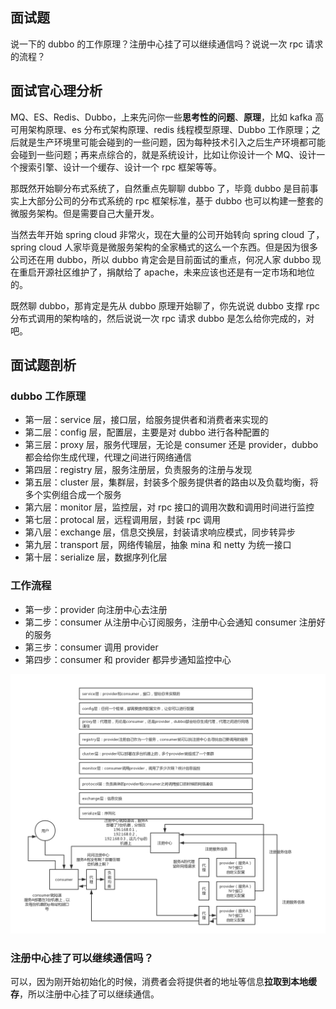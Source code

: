 ## 面试题
说一下的 dubbo 的工作原理？注册中心挂了可以继续通信吗？说说一次 rpc 请求的流程？

## 面试官心理分析
MQ、ES、Redis、Dubbo，上来先问你一些**思考性的问题**、**原理**，比如 kafka 高可用架构原理、es 分布式架构原理、redis 线程模型原理、Dubbo 工作原理；之后就是生产环境里可能会碰到的一些问题，因为每种技术引入之后生产环境都可能会碰到一些问题；再来点综合的，就是系统设计，比如让你设计一个 MQ、设计一个搜索引擎、设计一个缓存、设计一个 rpc 框架等等。

那既然开始聊分布式系统了，自然重点先聊聊 dubbo 了，毕竟 dubbo 是目前事实上大部分公司的分布式系统的 rpc 框架标准，基于 dubbo 也可以构建一整套的微服务架构。但是需要自己大量开发。

当然去年开始 spring cloud 非常火，现在大量的公司开始转向 spring cloud 了，spring cloud 人家毕竟是微服务架构的全家桶式的这么一个东西。但是因为很多公司还在用 dubbo，所以 dubbo 肯定会是目前面试的重点，何况人家 dubbo 现在重启开源社区维护了，捐献给了 apache，未来应该也还是有一定市场和地位的。

既然聊 dubbo，那肯定是先从 dubbo 原理开始聊了，你先说说 dubbo 支撑  rpc 分布式调用的架构啥的，然后说说一次 rpc 请求 dubbo 是怎么给你完成的，对吧。

## 面试题剖析
### dubbo 工作原理
- 第一层：service 层，接口层，给服务提供者和消费者来实现的
- 第二层：config 层，配置层，主要是对 dubbo 进行各种配置的
- 第三层：proxy 层，服务代理层，无论是 consumer 还是 provider，dubbo 都会给你生成代理，代理之间进行网络通信
- 第四层：registry 层，服务注册层，负责服务的注册与发现
- 第五层：cluster 层，集群层，封装多个服务提供者的路由以及负载均衡，将多个实例组合成一个服务
- 第六层：monitor 层，监控层，对 rpc 接口的调用次数和调用时间进行监控
- 第七层：protocal 层，远程调用层，封装 rpc 调用
- 第八层：exchange 层，信息交换层，封装请求响应模式，同步转异步
- 第九层：transport 层，网络传输层，抽象 mina 和 netty 为统一接口
- 第十层：serialize 层，数据序列化层

### 工作流程
- 第一步：provider 向注册中心去注册
- 第二步：consumer 从注册中心订阅服务，注册中心会通知 consumer 注册好的服务
- 第三步：consumer 调用 provider
- 第四步：consumer 和 provider 都异步通知监控中心

![dubbo-operating-principle](/images/dubbo-operating-principle.png)

### 注册中心挂了可以继续通信吗？
可以，因为刚开始初始化的时候，消费者会将提供者的地址等信息**拉取到本地缓存**，所以注册中心挂了可以继续通信。